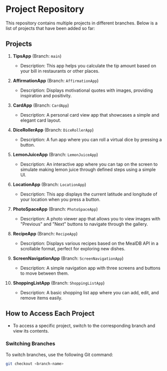 # Project Repository

This repository contains multiple projects in different branches. Below is a list of projects that have been added so far:

## Projects

1. **TipsApp** (Branch: `main`)
   - Description: This app helps you calculate the tip amount based on your bill in restaurants or other places.

2. **AffirmationApp** (Branch: `AffirmationApp`)
   - Description: Displays motivational quotes with images, providing inspiration and positivity.

3. **CardApp** (Branch: `CardApp`)
   - Description: A personal card view app that showcases a simple and elegant card layout.

4. **DiceRollerApp** (Branch: `DiceRollerApp`)
   - Description: A fun app where you can roll a virtual dice by pressing a button.

5. **LemonJuiceApp** (Branch: `LemonJuiceApp`)
   - Description: An interactive app where you can tap on the screen to simulate making lemon juice through defined steps using a simple UI.

6. **LocationApp** (Branch: `LocationApp`)
   - Description: This app displays the current latitude and longitude of your location when you press a button.

7. **PhotoSpaceApp** (Branch: `PhotoSpaceApp`)
   - Description: A photo viewer app that allows you to view images with "Previous" and "Next" buttons to navigate through the gallery.

8. **RecipeApp** (Branch: `RecipeApp`)
   - Description: Displays various recipes based on the MealDB API in a scrollable format, perfect for exploring new dishes.

9. **ScreenNavigationApp** (Branch: `ScreenNavigationApp`)
   - Description: A simple navigation app with three screens and buttons to move between them.

10. **ShoppingListApp** (Branch: `ShoppingListApp`)
    - Description: A basic shopping list app where you can add, edit, and remove items easily.

## How to Access Each Project
- To access a specific project, switch to the corresponding branch and view its contents.

### Switching Branches
To switch branches, use the following Git command:

```bash
git checkout <branch-name>



 

